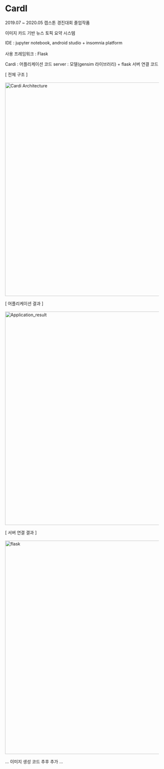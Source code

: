 # CardI
2019.07 ~ 2020.05 캡스톤 경진대회 졸업작품

이미지 카드 기반 뉴스 토픽 요약 시스템

IDE : jupyter notebook, android studio + insomnia platform <br></br>
사용 프레임워크 : Flask

Cardi : 어플리케이션 코드
server : 모델(gensim 라이브러리) + flask 서버 연결 코드

[ 전체 구조 ]
<br></br>
<img width="700" alt="Cardi Architecture" src="https://user-images.githubusercontent.com/31878337/96068128-316dc600-0ed6-11eb-89e4-ef4106037bc3.png">

[ 어플리케이션 결과 ]
<br></br>
<img width="700" alt="Application_result" src="https://user-images.githubusercontent.com/31878337/96068148-3df21e80-0ed6-11eb-9876-ed141c533592.png">

[ 서버 연결 결과 ] 
<br></br>
<img width="700" alt="flask" src="https://user-images.githubusercontent.com/31878337/96068167-4a767700-0ed6-11eb-8b77-00fdef6ef179.png">




... 이미지 생성 코드 추후 추가 ...
